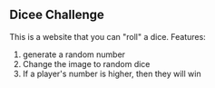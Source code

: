 ## Dicee Challenge

This is a website that you can "roll" a dice. Features:
1. generate a random number
2. Change the image to random dice
3. If a player's number is higher, then they will win
